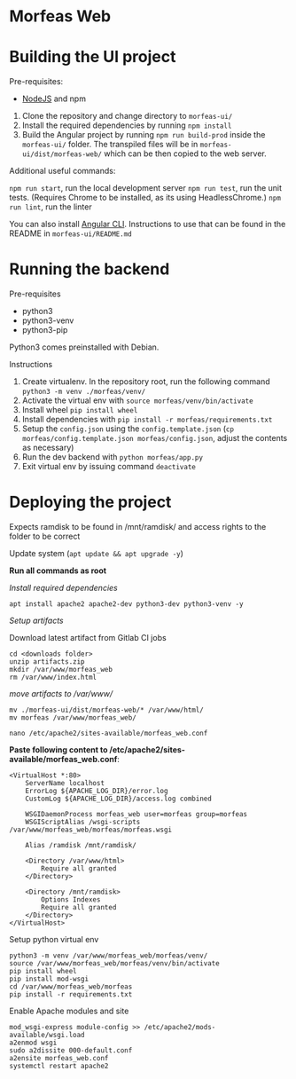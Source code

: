 # Morfeas Web

# Building the UI project

Pre-requisites:
- [NodeJS](https://nodejs.org/en/) and npm

1. Clone the repository and change directory to `morfeas-ui/`
2. Install the required dependencies by running `npm install`
3. Build the Angular project by running `npm run build-prod` inside the `morfeas-ui/` folder. The transpiled files will be in `morfeas-ui/dist/morfeas-web/` which can be then copied to the web server.

Additional useful commands:

`npm run start`, run the local development server
`npm run test`, run the unit tests. (Requires Chrome to be installed, as its using HeadlessChrome.)
`npm run lint`, run the linter

You can also install [Angular CLI](https://cli.angular.io/). Instructions to use that can be found in the README in `morfeas-ui/README.md`

# Running the backend

Pre-requisites
- python3
- python3-venv
- python3-pip

Python3 comes preinstalled with Debian. 

Instructions
1. Create virtualenv. In the repository root, run the following command `python3 -m venv ./morfeas/venv/`
2. Activate the virtual env with `source morfeas/venv/bin/activate`
3. Install wheel `pip install wheel`
4. Install dependencies with `pip install -r morfeas/requirements.txt`
5. Setup the `config.json` using the `config.template.json` (`cp morfeas/config.template.json morfeas/config.json`, adjust the contents as necessary)
6. Run the dev backend with `python morfeas/app.py`
7. Exit virtual env by issuing command `deactivate`

# Deploying the project
Expects ramdisk to be found in /mnt/ramdisk/ and access rights to the folder to be correct

Update system (`apt update && apt upgrade -y`)

**Run all commands as root**

_Install required dependencies_

```
apt install apache2 apache2-dev python3-dev python3-venv -y
```


_Setup artifacts_

Download latest artifact from Gitlab CI jobs


```
cd <downloads folder>
unzip artifacts.zip
mkdir /var/www/morfeas_web
rm /var/www/index.html
```

_move artifacts to /var/www/_
```
mv ./morfeas-ui/dist/morfeas-web/* /var/www/html/
mv morfeas /var/www/morfeas_web/
```

```
nano /etc/apache2/sites-available/morfeas_web.conf
```

**Paste following content to /etc/apache2/sites-available/morfeas_web.conf**: 
```
<VirtualHost *:80>
    ServerName localhost
    ErrorLog ${APACHE_LOG_DIR}/error.log
    CustomLog ${APACHE_LOG_DIR}/access.log combined

    WSGIDaemonProcess morfeas_web user=morfeas group=morfeas 
    WSGIScriptAlias /wsgi-scripts /var/www/morfeas_web/morfeas/morfeas.wsgi

    Alias /ramdisk /mnt/ramdisk/

    <Directory /var/www/html>
        Require all granted
    </Directory>
    
    <Directory /mnt/ramdisk>
        Options Indexes
        Require all granted
    </Directory>
</VirtualHost>

```

Setup python virtual env
```
python3 -m venv /var/www/morfeas_web/morfeas/venv/
source /var/www/morfeas_web/morfeas/venv/bin/activate
pip install wheel
pip install mod-wsgi
cd /var/www/morfeas_web/morfeas 
pip install -r requirements.txt
```

Enable Apache modules and site
```
mod_wsgi-express module-config >> /etc/apache2/mods-available/wsgi.load
a2enmod wsgi
sudo a2dissite 000-default.conf
a2ensite morfeas_web.conf
systemctl restart apache2
```

